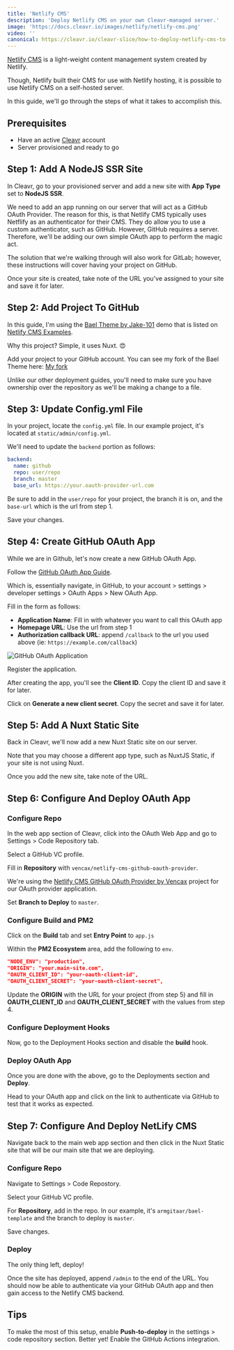 ```yaml
---
title: 'Netlify CMS'
description: 'Deploy Netlify CMS on your own Cleavr-managed server.'
image: 'https://docs.cleavr.io/images/netlify/netlify-cms.png'
video: ''
canonical: https://cleavr.io/cleavr-slice/how-to-deploy-netlify-cms-to-your-own-self-hosted-server
---
```


<you-tube video="Pz-kQJxZx3w">
</you-tube>

[Netlify CMS](https://www.netlifycms.org/) is a light-weight content management system created by Netlify. 

Though, Netlify built their CMS for use with Netlify hosting, it is possible to use Netlify CMS on a self-hosted server. 

In this guide, we'll go through the steps of what it takes to accomplish this. 

## Prerequisites 

- Have an active [Cleavr](https://cleavr.io) account
- Server provisioned and ready to go

## Step 1: Add A NodeJS SSR Site

In Cleavr, go to your provisioned server and add a new site with **App Type** set to **NodeJS SSR**. 

We need to add an app running on our server that will act as a GitHub OAuth Provider. The reason for this, is that Netlify CMS typically uses Netflify
as an authenticator for their CMS. They do allow you to use a custom authenticator, such as GitHub. However, GitHub requires a server. Therefore, we'll be 
adding our own simple OAuth app to perform the magic act. 

<base-info>
The solution that we're walking through will also work for GitLab; however, these instructions will cover having your project on
GitHub. 
</base-info>

Once your site is created, take note of the URL you've assigned to your site and save it for later.  

## Step 2: Add Project To GitHub

In this guide, I'm using the [Bael Theme by Jake-101](https://github.com/jake-101/bael-template) demo that is listed on [Netlify CMS Examples](https://www.netlifycms.org/docs/examples/). 

Why this project? Simple, it uses Nuxt. 😍 

Add your project to your GitHub account. You can see my fork of the Bael Theme here: [My fork](https://github.com/armgitaar/bael-template)

<base-info>
Unlike our other deployment guides, you'll need to make sure you have ownership over the repository as we'll be making a change to a file. 
</base-info>

## Step 3: Update Config.yml File

In your project, locate the `config.yml` file. In our example project, it's located at `static/admin/config.yml`.

We'll need to update the `backend` portion as follows: 

```yaml
backend:
  name: github
  repo: user/repo
  branch: master
  base_url: https://your.oauth-provider-url.com
```

Be sure to add in the `user/repo` for your project, the branch it is on, and the `base-url` which is the url from step 1. 

Save your changes. 

## Step 4: Create GitHub OAuth App

While we are in Github, let's now create a new GitHub OAuth App. 

Follow the [GitHub OAuth App Guide](https://docs.github.com/en/developers/apps/building-oauth-apps/creating-an-oauth-app).

Which is, essentially navigate, in GitHub, to your account > settings > developer settings > OAuth Apps > New OAuth App. 

Fill in the form as follows: 

- **Application Name**: Fill in with whatever you want to call this OAuth app
- **Homepage URL**: Use the url from step 1
- **Authorization callback URL**: append `/callback` to the url you used above (ie: `https://example.com/callback`)

![GitHub OAuth Application](/images/netlify/oauth.png)

Register the application. 

After creating the app, you'll see the **Client ID**. Copy the client ID and save it for later. 

Click on **Generate a new client secret**. Copy the secret and save it for later. 

## Step 5: Add A Nuxt Static Site

Back in Cleavr, we'll now add a new Nuxt Static site on our server. 

Note that you may choose a different app type, such as NuxtJS Static, if your site is not using Nuxt. 

Once you add the new site, take note of the URL. 

## Step 6: Configure And Deploy OAuth App

### Configure Repo

In the web app section of Cleavr, click into the OAuth Web App and go to Settings >  Code Repository tab. 

Select a GitHub VC profile. 

Fill in **Repository** with `vencax/netlify-cms-github-oauth-provider`. 

We're using the [Netlify CMS GitHub OAuth Provider by Vencax](https://github.com/vencax/netlify-cms-github-oauth-provider) project
for our OAuth provider application. 

Set **Branch to Deploy** to `master`. 

### Configure Build and PM2

Click on the **Build** tab and set **Entry Point** to `app.js`

Within the **PM2 Ecosystem** area, add the following to `env`.

```json
"NODE_ENV": "production",
"ORIGIN": "your.main-site.com",
"OAUTH_CLIENT_ID": "your-oauth-client-id",
"OAUTH_CLIENT_SECRET": "your-oauth-client-secret",
```

Update the **ORIGIN** with the URL for your project (from step 5) and fill in **OAUTH_CLIENT_ID** and **OAUTH_CLIENT_SECRET** with the values
from step 4. 

### Configure Deployment Hooks

Now, go to the Deployment Hooks section and disable the **build** hook.

### Deploy OAuth App

Once you are done with the above, go to the Deployments section and **Deploy**.

Head to your OAuth app and click on the link to authenticate via GitHub to test that it works as expected. 

## Step 7: Configure And Deploy NetLify CMS 

Navigate back to the main web app section and then click in the Nuxt Static site that will be our main site that we are deploying. 

### Configure Repo

Navigate to Settings > Code Repostory. 

Select your GitHub VC profile. 

For **Repository**, add in the repo. In our example, it's `armgitaar/bael-template` and the branch to deploy is `master`.

Save changes. 

### Deploy

The only thing left, deploy! 

Once the site has deployed, append `/admin` to the end of the URL. You should now be able to authenticate via your GitHub OAuth app and
then gain access to the Netlify CMS backend. 

## Tips

To make the most of this setup, enable **Push-to-deploy** in the settings > code repository section. Better yet! Enable the GitHub Actions integration. 
